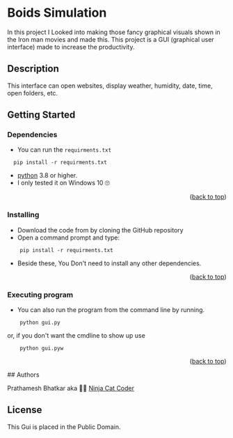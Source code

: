 # Boids Simulation

In this project I Looked into making those fancy graphical visuals shown in the Iron man movies
and made this. This project is a GUI (graphical user interface) made to increase the productivity.

## Description

This interface can open websites, display weather, humidity, date, time, open folders, etc.

## Getting Started

### Dependencies

* You can run the `requirments.txt`

```
  pip install -r requirments.txt
```

* [python](https://www.python.org/) 3.8 or higher.
* I only tested it on Windows 10 🙄

<p align="right">(<a href="#top">back to top</a>)</p>

### Installing

* Download the code from by cloning the GitHub repository
* Open a command prompt and type:

```
    pip install -r requirments.txt
```

* Beside these, You Don't need to install any other dependencies.

<p align="right">(<a href="#top">back to top</a>)</p>

### Executing program

* You can also run the program from the command line by running.

```
    python gui.py
```

or, if you don't want the cmdline to show up use

```
    python gui.pyw
```

<p align="right">(<a href="#top">back to top</a>)</p>
## Authors

Prathamesh Bhatkar aka 🐱‍👤 [Ninja Cat Coder](https://www.codegrepper.com/profile/prathamesh-bhatkar)

## License

This Gui is placed in the Public Domain.
